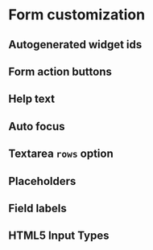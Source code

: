 # Form customization


## Autogenerated widget ids



## Form action buttons

## Help text


## Auto focus



## Textarea `rows` option



## Placeholders



## Field labels



## HTML5 Input Types
